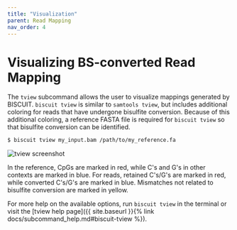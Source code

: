 ```yaml
---
title: "Visualization"
parent: Read Mapping
nav_order: 4
---
```


# Visualizing BS-converted Read Mapping

The `tview` subcommand allows the user to visualize mappings generated by BISCUIT. `biscuit tview` is similar to
`samtools tview`, but includes additional coloring for reads that have undergone bisulfite conversion. Because of this
additional coloring, a reference FASTA file is required for `biscuit tview` so that bisulfite conversion can be
identified.

```bash
$ biscuit tview my_input.bam /path/to/my_reference.fa
```

![tview screenshot](/biscuit/assets/2017_05_02_biscuit_tview_figure.png)

In the reference, CpGs are marked in red, while C's and G's in other contexts are marked in blue. For reads, retained
C's/G's are marked in red, while converted C's/G's are marked in blue. Mismatches not related to bisulfite conversion
are marked in yellow.

For more help on the available options, run `biscuit tview` in the terminal or visit the 
[tview help page]({{ site.baseurl }}{% link docs/subcommand_help.md#biscuit-tview %}).
